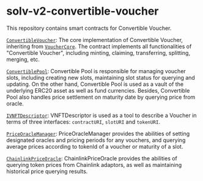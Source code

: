 # solv-v2-convertible-voucher

This repository contains smart contracts for Convertible Voucher.

[`ConvertibleVoucher`](./contracts/ConvertibleVoucher.sol): The core implementation of Convertible Voucher, inheriting from [`VoucherCore`](../voucher-core/contracts/VoucherCore.sol). The contract implements all functionalities of "Convertible Voucher", including minting, claiming, transferring, splitting, merging, etc.

[`ConvertiblePool`](./contracts/ConvertiblePool.sol): Convertible Pool is responsible for managing voucher slots, including creating new slots, maintaining slot status for querying and updating. On the other hand, Convertible Pool is used as a vault of the underlying ERC20 asset as well as fund currencies. Besides, Convertible Pool also handles price settlement on maturity date by querying price from oracle.

[`IVNFTDescriptor`](./contracts/interface/IVNFTDescriptor.sol): VNFTDescriptor is used as a tool to describe a Voucher in terms of three interfaces: `contractURI`, `slotURI` and `tokenURI`.

[`PriceOracleManager`](./contracts/oracle/PriceOracleManager.sol): PriceOracleManager provides the abilities of setting designated oracles and pricing periods for any vouchers, and querying average prices according to tokenId of a voucher or maturity of a slot.

[`ChainlinkPriceOracle`](./contracts/oracle/ChainlinkPriceOracle.sol): ChainlinkPriceOracle provides the abilities of querying token prices from Chainlink adaptors, as well as maintaining historical price querying results. 